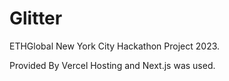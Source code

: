 # Glitter
ETHGlobal New York City Hackathon Project 2023.
 
Provided By Vercel Hosting and Next.js was used. 